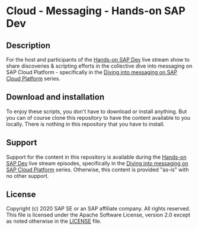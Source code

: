 # Cloud - Messaging - Hands-on SAP Dev

## Description

For the host and participants of the [Hands-on SAP Dev](https://www.youtube.com/playlist?list=PL6RpkC85SLQABOpzhd7WI-hMpy99PxUo0) live stream show to share discoveries & scripting efforts in the collective dive into messaging on SAP Cloud Platform - specifically in the
[Diving into messaging on SAP Cloud Platform](https://www.youtube.com/playlist?list=PL6RpkC85SLQABOpzhd7WI-hMpy99PxUo0) series.

## Download and installation

To enjoy these scripts, you don't have to download or install anything. But you can of course clone this repository to have the content available to you locally. There is nothing in this repository that you have to install.

## Support

Support for the content in this repository is available during the [Hands-on SAP Dev](https://www.youtube.com/playlist?list=PL6RpkC85SLQABOpzhd7WI-hMpy99PxUo0) live stream episodes, specifically in the
[Diving into messaging on SAP Cloud Platform](https://www.youtube.com/playlist?list=PL6RpkC85SLQABOpzhd7WI-hMpy99PxUo0) series. Otherwise, this content is provided "as-is" with no other support.

## License

Copyright (c) 2020 SAP SE or an SAP affiliate company. All rights reserved. This file is licensed under the Apache Software License, version 2.0 except as noted otherwise in the [LICENSE](LICENSE) file.
